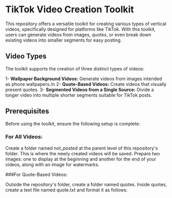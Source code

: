 # TikTok Video Creation Toolkit
This repository offers a versatile toolkit for creating various types of vertical videos, specifically designed for platforms like TikTok. With this toolkit, users can generate videos from images, quotes, or even break down existing videos into smaller segments for easy posting.

## Video Types
The toolkit supports the creation of three distinct types of videos:

1- **Wallpaper Background Videos:** Generate videos from images intended as phone wallpapers./n
2- **Quote-Based Videos:** Create videos that visually present quotes.
3- **Segmented Videos from a Single Source:** Divide a longer video into multiple shorter segments suitable for TikTok posts.

## Prerequisites
Before using the toolkit, ensure the following setup is complete:

### For All Videos:

Create a folder named not_posted at the parent level of this repository's folder. This is where the newly created videos will be saved.
Prepare two images: one to display at the beginning and another for the end of your videos, along with an image for watermarks.

###For Quote-Based Videos:

Outside the repository's folder, create a folder named quotes.
Inside quotes, create a text file named quote.txt and format it as follows:
